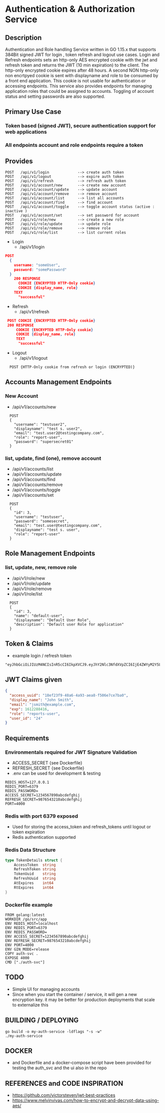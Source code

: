 # Authentication &  Authorization Service

## Description

Authentication and Role handling Service written in GO 1.15.x that supports 384Bit signed JWT for login , token refresh and logout use cases.
Login and Refresh endpoints sets an http-only AES encrypted cookie with the jwt and refresh token and returns the JWT (10 min expiration) to the client.
The http-only encrypted cookie expires after 48 hours. A second NON http-only non encrtpyed cookie is sent with displayname and role to be consumed by a front end application. This cookie is not usable for authentication or accessing endpoints. This service also provides endpoints for managing application roles that could be assigned to accounts. Toggling of account status and setting passwords are also supported.

## Primary Use Case

### Token based (signed JWT), secure authentication support for web applications

### All endpoints account and role endpoints require a token

## Provides

```console
POST   /api/v1/login             --> create auth token
POST   /api/v1/logout            --> expire auth token
POST   /api/v1/refresh           --> refresh auth token
POST   /api/v1/account/new       --> create new account
POST   /api/v1/account/update    --> update account
POST   /api/v1/account/remove    --> remove account
POST   /api/v1/account/list      --> list all accounts
POST   /api/v1/account/find      --> find account
POST   /api/v1/account/toggle    --> toggle account status (active : inactive )
POST   /api/v1/account/set       --> set password for account
POST   /api/v1/role/new          --> create a new role
POST   /api/v1/role/update       --> update role
POST   /api/v1/role/remove       --> remove role
POST   /api/v1/role/list         --> list current roles
```

- Login
  - /api/v1/login

```json
POST
  {
    username: "someUser",
    password: "somePassword"
  }
    200 RESPONSE 
      COOKIE {ENCRYPTED HTTP-Only cookie}
      COOKIE {display_name, role}
    TEXT 
      "successful"
```

- Refresh
  - /api/v1/refresh

```json
 POST COOKIE {ENCRYPTED HTTP-Only cookie}
 200 RESPONSE
     COOKIE {ENCRYPTED HTTP-Only cookie}
     COOKIE {display_name, role}
     TEXT 
      "successful"
```

- Logout
  - /api/v1/logout

```console
  POST {HTTP-Only cookie from refresh or login (ENCRYPTED)}
 ```

## Accounts Management Endpoints

### New Account

- /api/v1/accounts/new

```console
  POST
  {
    "username": "testuser2",
    "displayname": "test s. user2",
    "email": "test.user2@testingcompany.com",
    "role": "report-user",
    "password": "supersecret01"
  }
```

### list, update, find (one), remove account

- /api/v1/accounts/list
- /api/v1/accounts/update
- /api/v1/accounts/find
- /api/v1/accounts/remove
- /api/v1/accounts/toggle
- /api/v1/accounts/set

```console
  POST
  {   
    "id": 3,
    "username": "testuser",
    "password": "somesecret",
    "email": "test.user@testingcompany.com",
    "displayname": "test s. user",
    "role": "report-user"
  }
```

## Role Management Endpoints

### list, update, new, remove role

- /api/v1/role/new
- /api/v1/role/update
- /api/v1/role/remove
- /api/v1/role/list

```console
  POST
  {   
    "id": 3,
    "name": "default-user",
    "displayname": "Default User Role",
    "description": "Default user Role for application"
  }
```

## Token & Claims

- example login / refresh token

```console
"eyJhbGciOiJIUzM4NCIsInR5cCI6IkpXVCJ9.eyJhY2Nlc3NfdXVpZCI6IjE4ZWYyM2Y5LTQ4YTYtNGE5My1hZWE4LWY1MDZlN2NlN2JhMCIsImRpc3BsYXlfbmFtZSI6IlRlbXBlci1TdXJlIEFkbWluIiwiZW1haWwiOiJhZG1pbkB0ZW1wZXItc3VyZS5jb20iLCJleHAiOjE2MTIyODg0MTYsInJvbGUiOiJhZG1pbiIsInVzZXJfaWQiOiIxIn0.j0nle36e2yFv5qvZMxJFewZ41d4zczE5UnHpC5s1T0PxTF5UK1FQT0zSsnZpwjCR"
```

## JWT Claims given

```json
{
  "access_uuid": "18ef23f9-48a6-4a93-aea8-f506e7ce7ba0",
  "display_name": "John Smith",
  "email": "jsmith@example.com",
  "exp": 1612288416,
  "role": "reports-user",
  "user_id": "24"
}
```

## Requirements

### Environmentals required for JWT Signature Validation

- ACCESS_SECRET  {see Dockerfile}
- REFRESH_SECRET {see Dockerfile}
- .env can be used for development & testing

```console
REDIS_HOST=127.0.0.1
REDIS_PORT=6379
REDIS_PASSWORD=
ACCESS_SECRET=1234567890abcdefghij
REFRESH_SECRET=9876543210abcdefghij
PORT=4000
```

### Redis with port 6379 exposed

- Used for storing the access_token and refresh_tokens until logout or token expiration
- Redis authentication supported

### Redis Data Structure

  ```go
  type TokenDetails struct {
      AccessToken  string
      RefreshToken string
      TokenUuid    string
      RefreshUuid  string
      AtExpires    int64
      RtExpires    int64
}
```

### Dockerfile example

```docker
FROM golang:latest
WORKDIR /go/src/app
ENV REDIS_HOST=localhost
ENV REDIS_PORT=6379
ENV REDIS_PASSWORD=
ENV ACCESS_SECRET=1234567890abcdefghij
ENV REFRESH_SECRET=9876543210abcdefghij
ENV PORT=4000
ENV GIN_MODE=release
COPY auth-svc .
EXPOSE 4000
CMD ["./auth-svc"]
```

## TODO

- Simple UI for managing accounts
- Since when you start the container / service, it will gen a new encryption key. it may be better for production deployments that scale to externalize this

## BUILDING / DEPLOYING

```console
go build -o my-auth-service -ldflags "-s -w" 
./my-auth-service
```

## DOCKER
- and Dockerfile and a docker-compose script have been provided for testing the auth_svc and the ui also in the repo

## REFERENCES and CODE INSPIRATION

- <https://github.com/victorsteven/jwt-best-practices>
- <https://www.melvinvivas.com/how-to-encrypt-and-decrypt-data-using-aes/>
